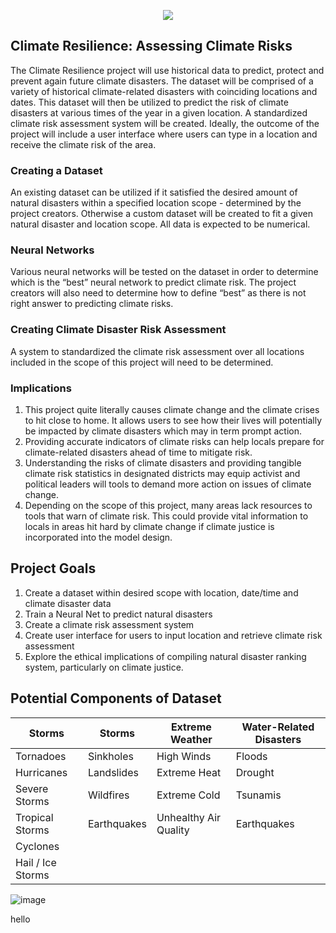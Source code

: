 <p align="center">
  <img src="https://user-images.githubusercontent.com/59842246/133199439-cc129697-b3fd-4cc7-9cde-13e2e46b6712.png" />
</p>

## Climate Resilience: Assessing Climate Risks

The Climate Resilience project will use historical data to predict, protect and prevent again future climate disasters. The dataset will be comprised of a variety of historical climate-related disasters with coinciding locations and dates. This dataset will then be utilized to predict the risk of climate disasters at various times of the year in a given location. A standardized climate risk assessment system will be created. Ideally, the outcome of the project will include a user interface where users can type in a location and receive the climate risk of the area.

### Creating a Dataset

An existing dataset can be utilized if it satisfied the desired amount of natural disasters within a specified location scope - determined by the project creators. Otherwise a custom dataset will be created to fit a given natural disaster and location scope. All data is expected to be numerical.

### Neural Networks

Various neural networks will be tested on the dataset in order to determine which is the “best” neural network to predict climate risk. The project creators will also need to determine how to define “best” as there is not right answer to predicting climate risks.

### Creating Climate Disaster Risk Assessment 

A system to standardized the climate risk assessment over all locations included in the scope of this project will need to be determined.
 
### Implications

1. This project quite literally causes climate change and the climate crises to hit close to home. It allows users to see how their lives will potentially be impacted by climate disasters which may in term prompt action.
2. Providing accurate indicators of climate risks can help locals prepare for climate-related disasters ahead of time to mitigate risk.
3. Understanding the risks of climate disasters and providing tangible climate risk statistics in designated districts may equip activist and political leaders will tools to demand more action on issues of climate change.
4. Depending on the scope of this project, many areas lack resources to tools that warn of climate risk. This could provide vital information to locals in areas hit hard by climate change if climate justice is incorporated into the model design. 

## Project Goals
1. Create a dataset within desired scope with location, date/time and climate disaster data
2. Train a Neural Net to predict natural disasters
3. Create a climate risk assessment system
4. Create user interface for users to input location and retrieve climate risk assessment
5. Explore the ethical implications of compiling natural disaster ranking system, particularly on climate justice.

## Potential Components of Dataset

| Storms      | Storms | Extreme Weather | Water-Related Disasters | 
| ----------- | ---------- |----------------------- | ----------------------- | 
| Tornadoes    | Sinkholes | High Winds| Floods      | 
| Hurricanes   | Landslides       | Extreme Heat|  Drought |
| Severe Storms   | Wildfires        |  Extreme Cold | Tsunamis |
| Tropical Storms   | Earthquakes  | Unhealthy Air Quality      | Earthquakes |
| Cyclones   |          |   |    |
| Hail / Ice Storms   |          | |  |


![image](https://user-images.githubusercontent.com/59842246/133198973-aa032be9-a192-4c0d-a640-8dd6cdd016fe.png)

hello
